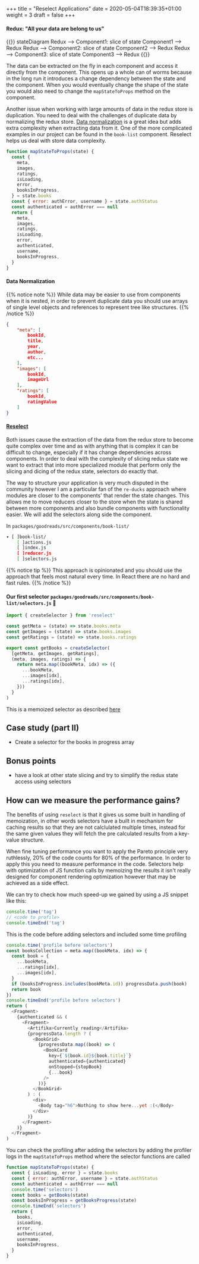 +++
title = "Reselect Applications"
date = 2020-05-04T18:39:35+01:00
weight = 3
draft = false
+++

#### Redux: "All your data are belong to us"

{{<mermaid>}}
stateDiagram
    Redux --> Component1: slice of state
    Component1 --> Redux
    Redux --> Component2: slice of state
    Component2 --> Redux
    Redux --> Component3: slice of state
    Component3 --> Redux
{{</mermaid>}}

The data can be extracted on the fly in each component and access it directly from the component. This opens up a whole
can of worms because in the long run it introduces a change dependency between the state and the component.
When you would eventually change the shape of the state you would also need to change the `mapStateToProps` method on
the component.

Another issue when working with large amounts of data in the redux store is duplication. You need to deal with the
challenges of duplicate data by normalizing the redux store. [Data normalization](#data-normalization) is a great idea but adds extra
complexity when extracting data from it. One of the more complicated examples in our project can be found in the
`book-list` component. Reselect helps us deal with store data complexity.

```javascript
function mapStateToProps(state) {
  const {
    meta,
    images,
    ratings,
    isLoading,
    error,
    booksInProgress,
  } = state.books
  const { error: authError, username } = state.authStatus
  const authenticated = authError === null
  return {
    meta,
    images,
    ratings,
    isLoading,
    error,
    authenticated,
    username,
    booksInProgress,
  }
}
```

#### Data Normalization
{{% notice note %}}
While data may be easier to use from components when it is nested, in order to prevent duplicate data you should use
arrays of single level objects and references to represent tree like structures.
{{% /notice %}}

```json
{
    "meta": [
        bookId,
        title,
        year,
        author,
        etc...
    ],
    "images": [
        bookId,
        imageUrl
    ],
    "ratings": [
        bookId,
        ratingValue
    ]
}
```

#### [Reselect](https://github.com/reduxjs/reselect)
Both issues cause the extraction of the data from the redux store to become quite complex over time and as with anything
that is complex it can be difficult to change, especially if it has change dependencies across components. In order to
deal with the complexity of slicing redux state we want to extract that into more specialized module that perform only
the slicing and dicing of the redux state, selectors do exactly that.

The way to structure your application is very much disputed in the community however I am a particular fan of the
`re-ducks` approach where modules are closer to the components' that render the state changes. This allows me to move
reducers closer to the store when the state is shared between more components and also bundle components with
functionality easier. We will add the selectors along side the component.

In `packages/goodreads/src/components/book-list/`
```bash
▾ [ ]book-list/
    [ ]actions.js
    [ ]index.js
    [ ]reducer.js
    [ ]selectors.js
```

{{% notice tip %}}
This approach is opinionated and you should use the approach that feels most natural every time. In React there are no
hard and fast rules.
{{% /notice %}}

#### Our first selector `packages/goodreads/src/components/book-list/selectors.js` 🎉
```javascript
import { createSelector } from 'reselect'

const getMeta = (state) => state.books.meta
const getImages = (state) => state.books.images
const getRatings = (state) => state.books.ratings

export const getBooks = createSelector(
  [getMeta, getImages, getRatings],
  (meta, images, ratings) => {
    return meta.map((bookMeta, idx) => ({
      ...bookMeta,
      ...images[idx],
      ...ratings[idx],
    }))
  }
)
```
This is a memoized selector as described [here](https://github.com/reduxjs/reselect#creating-a-memoized-selector)

## Case study (part II)
- Create a selector for the books in progress array

## Bonus points
- have a look at other state slicing and try to simplify the redux state access using selectors

## How can we measure the performance gains?
The benefits of using `reselect` is that it gives us some built in handling of memoization, in other words selectors
have a built in mechanism for caching results so that they are not calclulated multiple times, instead for the same
given values they will fetch the pre calculated results from a key-value structure.

When fine tuning performance you want to apply the Pareto principle very ruthlessly, 20% of the code counts for 80% of
the performance. In order to apply this you need to measure performance in the code. Selectors help
with optimization of JS function calls by memoizing the results it isn't really designed for component rendering
optimization however that may be achieved as a side effect.

We can try to check how much speed-up we gained by using a JS snippet like this:
```javascript
console.time('tag')
// <code to profile>
console.timeEnd('tag')
```

This is the code before adding selectors and included some time profiling
```javascript
console.time('profile before selectors')
const booksCollection = meta.map((bookMeta, idx) => {
  const book = {
    ...bookMeta,
    ...ratings[idx],
    ...images[idx],
  }
  if (booksInProgress.includes(bookMeta.id)) progressData.push(book)
  return book
})
console.timeEnd('profile before selectors')
return (
  <Fragment>
    {authenticated && (
      <Fragment>
        <Artifika>Currently reading</Artifika>
        {progressData.length ? (
          <BookGrid>
            {progressData.map((book) => (
              <BookCard
                key={`${book.id}${book.title}`}
                authenticated={authenticated}
                onStopped={stopBook}
                {...book}
              />
            ))}
          </BookGrid>
        ) : (
          <div>
            <Body tag="h6">Nothing to show here...yet :(</Body>
          </div>
        )}
      </Fragment>
    )}
  </Fragment>
)
```

You can check the profiling after adding the selectors by adding the profiler logs in the `mapStateToProps` method where
the selector functions are called
```javascript
function mapStateToProps(state) {
  const { isLoading, error } = state.books
  const { error: authError, username } = state.authStatus
  const authenticated = authError === null
  console.time('selectors')
  const books = getBooks(state)
  const booksInProgress = getBooksProgress(state)
  console.timeEnd('selectors')
  return {
    books,
    isLoading,
    error,
    authenticated,
    username,
    booksInProgress,
  }
}
```
